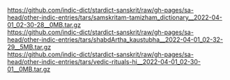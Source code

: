 https://github.com/indic-dict/stardict-sanskrit/raw/gh-pages/sa-head/other-indic-entries/tars/samskritam-tamizham_dictionary__2022-04-01_02-30-28__0MB.tar.gz  
https://github.com/indic-dict/stardict-sanskrit/raw/gh-pages/sa-head/other-indic-entries/tars/shabdArtha_kaustubha__2022-04-01_02-32-29__5MB.tar.gz  
https://github.com/indic-dict/stardict-sanskrit/raw/gh-pages/sa-head/other-indic-entries/tars/vedic-rituals-hi__2022-04-01_02-30-01__0MB.tar.gz  
